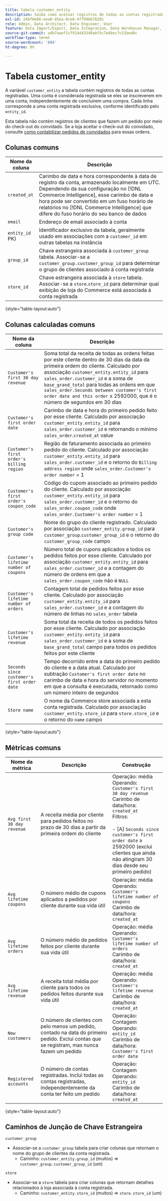 ```yaml
---
title: tabela customer_entity
description: Saiba como acessar registros de todas as contas registradas.
exl-id: 24bf0e66-eea0-45ea-8ce6-4ff99b678201
role: Admin, Data Architect, Data Engineer, User
feature: Data Import/Export, Data Integration, Data Warehouse Manager, Commerce Tables
source-git-commit: adb7aaef1cf914d43348abf5c7e4bec7c51bed0c
workflow-type: tm+mt
source-wordcount: '604'
ht-degree: 0%

---
```


# Tabela customer_entity

A variável `customer_entity` a tabela contém registros de todas as contas registradas. Uma conta é considerada registrada se eles se inscreverem em uma conta, independentemente de concluírem uma compra. Cada linha corresponde a uma conta registrada exclusiva, conforme identificado pelo `entity_id`.

Esta tabela não contém registros de clientes que fazem um pedido por meio do check-out do convidado. Se a loja aceitar o check-out do convidado, consulte [como contabilizar pedidos de convidados](../data-warehouse-mgr/guest-orders.md) para essas ordens.

## Colunas comuns

| **Nome da coluna** | **Descrição** |
|---|---|
| `created_at` | Carimbo de data e hora correspondente à data de registro da conta, armazenado localmente em UTC. Dependendo da sua configuração no [!DNL Commerce Intelligence], esse carimbo de data e hora pode ser convertido em um fuso horário de relatórios no [!DNL Commerce Intelligence] que difere do fuso horário do seu banco de dados |
| `email` | Endereço de email associado à conta |
| `entity_id` PK) | Identificador exclusivo da tabela, geralmente usado em associações com a `customer_id` em outras tabelas na instância |
| `group_id` | Chave estrangeira associada à `customer_group` tabela. Associar-se a `customer_group.customer_group_id` para determinar o grupo de clientes associado à conta registrada |
| `store_id` | Chave estrangeira associada à `store` tabela. Associar-se a `store`.`store_id` para determinar qual exibição de loja do Commerce está associada à conta registrada |

{style="table-layout:auto"}

## Colunas calculadas comuns

| **Nome da coluna** | **Descrição** |
|---|---|
| `Customer's first 30 day revenue` | Soma total da receita de todas as ordens feitas por este cliente dentro de 30 dias da data da primeira ordem do cliente. Calculado por associação `customer_entity.entity_id` para `sales_order.customer_id` e a soma de `base_grand_total` para todas as ordens em que `sales_order.Seconds between customer's first order date and this order` ≤ 2592000, que é o número de segundos em 30 dias |
| `Customer's first order date` | Carimbo de data e hora do primeiro pedido feito por esse cliente. Calculado por associação `customer_entity.entity_id` para `sales_order.customer_id` e retornando o mínimo `sales_order`.`created_at` value |
| `Customer's first order's billing region` | Região de faturamento associada ao primeiro pedido do cliente. Calculado por associação `customer_entity.entity_id` para `sales_order.customer_id` e o retorno do `Billing address region` onde `sales_order.Customer's order number` = 1 |
| `Customer's first order's coupon_code` | Código do cupom associado ao primeiro pedido do cliente. Calculado por associação `customer_entity.entity_id` para `sales_order.customer_id` e o retorno do `sales_order.coupon_code` onde `sales_order.Customer's order number` = 1 |
| `Customer's group code` | Nome do grupo do cliente registrado. Calculado por associação `customer_entity.group_id` para `customer_group`.`customer_group_id` e o retorno do `customer_group_code` campo |
| `Customer's lifetime number of coupons` | Número total de cupons aplicados a todos os pedidos feitos por esse cliente. Calculado por associação `customer_entity.entity_id` para `sales_order.customer_id` e a contagem do número de ordens em que a `sales_order.coupon_code` não é `NULL` |
| `Customer's lifetime number of orders` | Contagem total de pedidos feitos por esse cliente. Calculado por associação `customer_entity.entity_id` para `sales_order.customer_id` e a contagem do número de linhas no `sales_order` tabela |
| `Customer's lifetime revenue` | Soma total da receita de todos os pedidos feitos por esse cliente. Calculado por associação `customer_entity.entity_id` para `sales_order.customer_id` e a soma de `base_grand_total` campo para todos os pedidos feitos por este cliente |
| `Seconds since customer's first order date` | Tempo decorrido entre a data do primeiro pedido do cliente e a data atual. Calculado por subtração `Customer's first order date` no carimbo de data e hora do servidor no momento em que a consulta é executada, retornado como um número inteiro de segundos |
| `Store name` | O nome da Commerce store associada a esta conta registrada. Calculado por associação `customer_entity.store_id` para `store.store_id` e o retorno do `name` campo |

{style="table-layout:auto"}

## Métricas comuns

| **Nome da métrica** | **Descrição** | **Construção** |
|---|---|---|
| `Avg first 30 day revenue` | A receita média por cliente para pedidos feitos no prazo de 30 dias a partir da primeira ordem do cliente | Operação: média<br/>Operando: `Customer's first 30 day revenue`<br/>Carimbo de data/hora: `created_at`<br/>Filtros:<br/><br/>- \[A\] `Seconds since customer's first order date` ≥ 2592000 (exclui clientes que ainda não atingiram 30 dias desde seu primeiro pedido) |
| `Avg lifetime coupons` | O número médio de cupons aplicados a pedidos por cliente durante sua vida útil | Operação: média<br/>Operando: `Customer's lifetime number of coupons`<br/>Carimbo de data/hora: `created_at` |
| `Avg lifetime orders` | O número médio de pedidos feitos por cliente durante sua vida útil | Operação: média<br/>Operando: `Customer's lifetime number of orders`<br/>Carimbo de data/hora: `created_at` |
| `Avg lifetime revenue` | A receita total média por cliente para todos os pedidos feitos durante sua vida útil | Operação: média<br/>Operando: `Customer's lifetime revenue`<br/>Carimbo de data/hora: `created_at` |
| `New customers` | O número de clientes com pelo menos um pedido, contado na data do primeiro pedido. Exclui contas que se registram, mas nunca fazem um pedido | Operação: Contagem<br/>Operando: `entity_id`<br/>Carimbo de data/hora: `Customer's first order date` |
| `Registered accounts` | O número de contas registradas. Inclui todas as contas registradas, independentemente da conta ter feito um pedido | Operação: Contagem<br/>Operando: `entity_id`<br/>Carimbo de data/hora: `created_at` |

{style="table-layout:auto"}

## Caminhos de Junção de Chave Estrangeira

`customer_group`

* Associar-se a `customer_group` tabela para criar colunas que retornam o nome do grupo de clientes da conta registrada.
   * Caminho: `customer_entity.group_id` (muitos) => `customer_group.customer_group_id` (um)

`store`

* Associar-se a `store` tabela para criar colunas que retornam detalhes relacionados à loja associada à conta registrada.
   * Caminho: `customer_entity.store_id` (muitos) => `store.store_id` (um)
